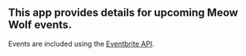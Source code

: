## This app provides details for upcoming Meow Wolf events.

Events are included using the [Eventbrite API](https://www.eventbrite.com/developer/v3/).

